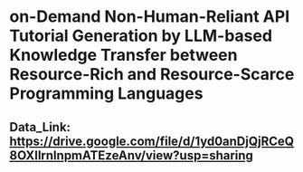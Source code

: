 # on-Demand Non-Human-Reliant API Tutorial Generation by LLM-based Knowledge Transfer between Resource-Rich and Resource-Scarce Programming Languages
## Data_Link: https://drive.google.com/file/d/1yd0anDjQjRCeQ8OXIlrnlnpmATEzeAnv/view?usp=sharing
